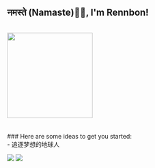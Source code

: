 ### <h2>नमस्ते (Namaste)🙏🏻, I'm Rennbon!
  </br>

<img align="" src="https://gimg2.baidu.com/image_search/src=http%3A%2F%2Fimg.szonline.net%2F2018%2F0509%2F20180509021947212.gif&refer=http%3A%2F%2Fimg.szonline.net&app=2002&size=f9999,10000&q=a80&n=0&g=0n&fmt=jpeg?sec=1647803143&t=c0318fa5feacd15cdda34e166d17ffde" width="200" height="200"/>
</br></br></br>
### Here are some ideas to get you started:</br>
- 追逐梦想的地球人

![](https://github-readme-stats.vercel.app/api?username=Rennbon&bg_color=30,e96443,904e95&title_color=fff&text_color=fff)
![](https://github-readme-stats-eight-theta.vercel.app/api/top-langs/?username=Rennbon&layout=compact&langs_count=8&hide_border=true)


